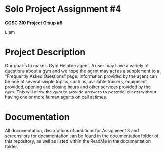 
# Solo Project Assignment #4  

**COSC 310 Project Group #8**  

Liam 

# Project Description  

Our goal is to make a Gym Helpline agent. A user may have a variety of questions about a gym and we hope the agent may act as a supplement to a “Frequently Asked Questions” page. Information provided by the agent can be one of several simple topics, such as, available trainers, equipment provided, opening and closing hours and other services provided by the gym. This will allow the gym to provide answers to potential clients without having one or more human agents on call at times. 

# Documentation

All documentation, descriptions of additions for Assignment 3 and screenshots for documentation can be found in the documentation folder of this repository, as well as listed within the ReadMe in the documentation folder.
